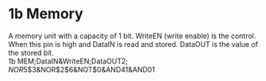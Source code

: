 # 1b Memory

A memory unit with a capacity of 1 bit.
WriteEN (write enable) is the control. When this pin is high and DataIN is read and stored.
DataOUT is the value of the stored bit.  
1b MEM;DataIN&WriteEN;DataOUT$2;NOR$5$3&NOR$2$6&NOT$0&AND$4$1&AND$0$1
